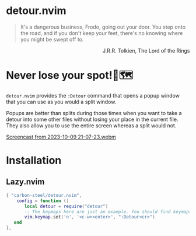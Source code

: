 # detour.nvim
> It's a dangerous business, Frodo, going out your door. You step onto the road, and if you don't keep your feet, there's no knowing where you might be swept off to.

<div dir="rtl">
J.R.R. Tolkien, The Lord of the Rings 
</div>

# Never lose your spot!📍🗺️
`detour.nvim` provides the `:Detour` command that opens a popup window that you can use as you would a split window.

Popups are better than splits during those times when you want to take a detour into some other files without losing your place in the current file. They also allow you to use the entire screen whereas a split would not.

[Screencast from 2023-10-09 21-07-23.webm](https://github.com/carbon-steel/detour.nvim/assets/7697639/0326878b-d249-4d50-b7d1-193878f222d8)

# Installation

## Lazy.nvim

```lua
{ "carbon-steel/detour.nvim",
    config = function ()
       local detour = require("detour")
       -- The keymaps here are just an example. You should find keymaps that work better for you.
       vim.keymap.set('n', '<c-w><enter>', ":Detour<cr>")
   end
},
```
